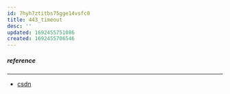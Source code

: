 ```yaml
---
id: 7hyh7ztitbs75gge14vsfc0
title: 443_timeout
desc: ''
updated: 1692455751086
created: 1692455706546
---
```


##### reference
-----
- [csdn](https://blog.csdn.net/sichen1900/article/details/121909009)